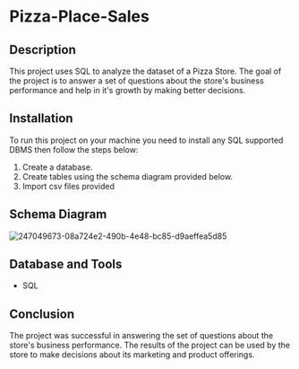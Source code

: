 # Pizza-Place-Sales

## Description

This project uses SQL to analyze the dataset of a Pizza Store. The goal of the project is to answer a set of questions about the store's business performance and help in it's growth by making better decisions.

## Installation

To run this project on your machine you need to install any SQL supported DBMS then follow the steps below:
1. Create a database.
2. Create tables using the schema diagram provided below.
3. Import csv files provided 

## Schema Diagram

![247049673-08a724e2-490b-4e48-bc85-d9aeffea5d85](https://github.com/AnamikaSingh01/SQL---Pizza-Place-Sales/assets/157595976/de2fc25d-ba1e-468e-9bae-1f7cb7a6da3b)

## Database and Tools

* SQL


## Conclusion

The project was successful in answering the set of questions about the store's business performance. The results of the project can be used by the store to make decisions about its marketing and product offerings.

<!-- ## Conclusion

The project was successful in answering the set of questions about the store's business performance. The results of the project can be used by the store to make decisions about its marketing and product offerings.

